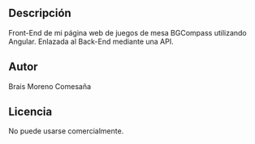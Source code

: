 ## Descripción
Front-End de mi página web de juegos de mesa BGCompass utilizando Angular. Enlazada al Back-End mediante una API.

## Autor
Brais Moreno Comesaña

## Licencia
No puede usarse comercialmente.
